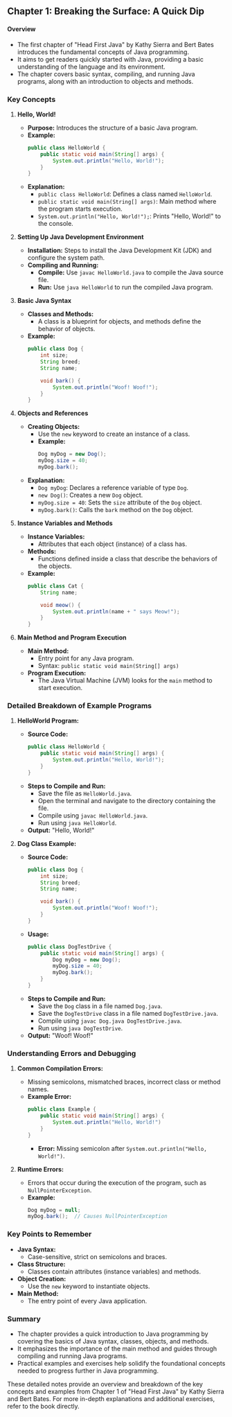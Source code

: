 ## Chapter 1: Breaking the Surface: A Quick Dip

#### Overview
- The first chapter of "Head First Java" by Kathy Sierra and Bert Bates introduces the fundamental concepts of Java programming.
- It aims to get readers quickly started with Java, providing a basic understanding of the language and its environment.
- The chapter covers basic syntax, compiling, and running Java programs, along with an introduction to objects and methods.

### Key Concepts

1. **Hello, World!**
   - **Purpose:** Introduces the structure of a basic Java program.
   - **Example:**
     ```java
     public class HelloWorld {
         public static void main(String[] args) {
             System.out.println("Hello, World!");
         }
     }
     ```
   - **Explanation:**
     - `public class HelloWorld`: Defines a class named `HelloWorld`.
     - `public static void main(String[] args)`: Main method where the program starts execution.
     - `System.out.println("Hello, World!");`: Prints "Hello, World!" to the console.

2. **Setting Up Java Development Environment**
   - **Installation:** Steps to install the Java Development Kit (JDK) and configure the system path.
   - **Compiling and Running:**
     - **Compile:** Use `javac HelloWorld.java` to compile the Java source file.
     - **Run:** Use `java HelloWorld` to run the compiled Java program.

3. **Basic Java Syntax**
   - **Classes and Methods:**
     - A class is a blueprint for objects, and methods define the behavior of objects.
   - **Example:**
     ```java
     public class Dog {
         int size;
         String breed;
         String name;

         void bark() {
             System.out.println("Woof! Woof!");
         }
     }
     ```

4. **Objects and References**
   - **Creating Objects:**
     - Use the `new` keyword to create an instance of a class.
     - **Example:**
       ```java
       Dog myDog = new Dog();
       myDog.size = 40;
       myDog.bark();
       ```
   - **Explanation:**
     - `Dog myDog`: Declares a reference variable of type `Dog`.
     - `new Dog()`: Creates a new `Dog` object.
     - `myDog.size = 40`: Sets the `size` attribute of the `Dog` object.
     - `myDog.bark()`: Calls the `bark` method on the `Dog` object.

5. **Instance Variables and Methods**
   - **Instance Variables:**
     - Attributes that each object (instance) of a class has.
   - **Methods:**
     - Functions defined inside a class that describe the behaviors of the objects.
   - **Example:**
     ```java
     public class Cat {
         String name;

         void meow() {
             System.out.println(name + " says Meow!");
         }
     }
     ```

6. **Main Method and Program Execution**
   - **Main Method:**
     - Entry point for any Java program.
     - Syntax: `public static void main(String[] args)`
   - **Program Execution:**
     - The Java Virtual Machine (JVM) looks for the `main` method to start execution.

### Detailed Breakdown of Example Programs

1. **HelloWorld Program:**
   - **Source Code:**
     ```java
     public class HelloWorld {
         public static void main(String[] args) {
             System.out.println("Hello, World!");
         }
     }
     ```
   - **Steps to Compile and Run:**
     - Save the file as `HelloWorld.java`.
     - Open the terminal and navigate to the directory containing the file.
     - Compile using `javac HelloWorld.java`.
     - Run using `java HelloWorld`.
   - **Output:** "Hello, World!"

2. **Dog Class Example:**
   - **Source Code:**
     ```java
     public class Dog {
         int size;
         String breed;
         String name;

         void bark() {
             System.out.println("Woof! Woof!");
         }
     }
     ```
   - **Usage:**
     ```java
     public class DogTestDrive {
         public static void main(String[] args) {
             Dog myDog = new Dog();
             myDog.size = 40;
             myDog.bark();
         }
     }
     ```
   - **Steps to Compile and Run:**
     - Save the `Dog` class in a file named `Dog.java`.
     - Save the `DogTestDrive` class in a file named `DogTestDrive.java`.
     - Compile using `javac Dog.java DogTestDrive.java`.
     - Run using `java DogTestDrive`.
   - **Output:** "Woof! Woof!"

### Understanding Errors and Debugging

1. **Common Compilation Errors:**
   - Missing semicolons, mismatched braces, incorrect class or method names.
   - **Example Error:**
     ```java
     public class Example {
         public static void main(String[] args) {
             System.out.println("Hello, World!")
         }
     }
     ```
     - **Error:** Missing semicolon after `System.out.println("Hello, World!")`.

2. **Runtime Errors:**
   - Errors that occur during the execution of the program, such as `NullPointerException`.
   - **Example:**
     ```java
     Dog myDog = null;
     myDog.bark();  // Causes NullPointerException
     ```

### Key Points to Remember

- **Java Syntax:**
  - Case-sensitive, strict on semicolons and braces.
- **Class Structure:**
  - Classes contain attributes (instance variables) and methods.
- **Object Creation:**
  - Use the `new` keyword to instantiate objects.
- **Main Method:**
  - The entry point of every Java application.

### Summary

- The chapter provides a quick introduction to Java programming by covering the basics of Java syntax, classes, objects, and methods.
- It emphasizes the importance of the main method and guides through compiling and running Java programs.
- Practical examples and exercises help solidify the foundational concepts needed to progress further in Java programming.

These detailed notes provide an overview and breakdown of the key concepts and examples from Chapter 1 of "Head First Java" by Kathy Sierra and Bert Bates. For more in-depth explanations and additional exercises, refer to the book directly.